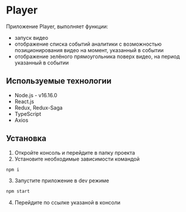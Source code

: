 # Player

Приложение Player, выполняет функции:
- запуск видео
- отображение списка событий аналитики с возможностью позиционирования видео на момент, указанный в событии
- отображение зелёного прямоугольника поверх видео, на период указанный в событии

## Используемые технологии

- Node.js - v16.16.0
- React.js
- Redux, Redux-Saga
- TypeScript
- Axios

## Установка

1. Откройте консоль и перейдите в папку проекта
2. Установите необходимые зависимости командой
```bash
npm i
```
3. Запустите приложение в dev режиме
```bash
npm start
```
4. Перейдите по ссылке указаной в консоли
